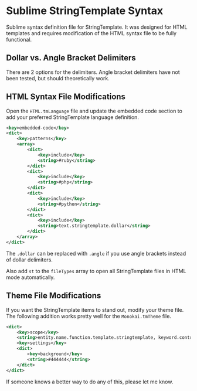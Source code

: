 Sublime StringTemplate Syntax
=============================

Sublime syntax definition file for StringTemplate. It was designed for HTML templates and requires modification of the HTML syntax file to be fully functional.

Dollar vs. Angle Bracket Delimiters
-----------------------------------

There are 2 options for the delimiters. Angle bracket delimiters have not been tested, but should theoretically work.

HTML Syntax File Modifications
------------------------------

Open the `HTML.tmLanguage` file and update the embedded code section to add your preferred StringTemplate language definition.

```xml
<key>embedded-code</key>
<dict>
    <key>patterns</key>
    <array>
        <dict>
            <key>include</key>
            <string>#ruby</string>
        </dict>
        <dict>
            <key>include</key>
            <string>#php</string>
        </dict>
        <dict>
            <key>include</key>
            <string>#python</string>
        </dict>
        <dict>
            <key>include</key>
            <string>text.stringtemplate.dollar</string>
        </dict>
    </array>
</dict>
```

The `.dollar` can be replaced with `.angle` if you use angle brackets instead of dollar delimiters.

Also add `st` to the `fileTypes` array to open all StringTemplate files in HTML mode automatically.

Theme File Modifications
------------------------

If you want the StringTemplate items to stand out, modify your theme file. The following addition works pretty well for the `Monokai.tmTheme` file.

```xml
<dict>
    <key>scope</key>
    <string>entity.name.function.template.stringtemplate, keyword.control.if.stringtemplate, keyword.control.stringtemplate, punctuation.definition.anonymous.begin.stringtemplate, punctuation.definition.anonymous.end.stringtemplate, punctuation.definition.comma.stringtemplate, punctuation.definition.concatenation.stringtemplate, punctuation.definition.control.begin.stringtemplate, punctuation.definition.control.end.stringtemplate, punctuation.definition.delimiter.begin.stringtemplate, punctuation.definition.delimiter.end.stringtemplate, punctuation.definition.dot.stringtemplate, punctuation.definition.equal.stringtemplate, punctuation.definition.function.begin.stringtemplate, punctuation.definition.function.end.stringtemplate, punctuation.definition.indirect.begin.stringtemplate, punctuation.definition.indirect.end.stringtemplate, punctuation.definition.list.begin.stringtemplate, punctuation.definition.list.end.stringtemplate, punctuation.definition.logical.not.stringtemplate, punctuation.definition.semicolon.stringtemplate, punctuation.definition.string.begin.stringtemplate, punctuation.definition.string.end.stringtemplate, punctuation.definition.template.begin.stringtemplate, punctuation.definition.template.call.stringtemplate, punctuation.definition.template.end.stringtemplate, storage.modifier.option.stringtemplate, string.quoted.double.stringtemplate, support.function.stringtemplate, variable.other.stringtemplate, variable.parameter.stringtemplate</string>
    <key>settings</key>
    <dict>
        <key>background</key>
        <string>#444444</string>
    </dict>
</dict>
```

If someone knows a better way to do any of this, please let me know.
